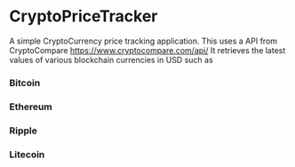 # CryptoPriceTracker

A simple CryptoCurrency price tracking application. 
This uses a API from CryptoCompare https://www.cryptocompare.com/api/
It retrieves the latest values of various blockchain currencies in USD such as 
 	
### Bitcoin 
### Ethereum 
### Ripple  
### Litecoin 





